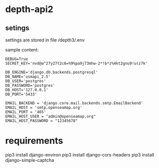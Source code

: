 # depth-api2

## setings
settings are stored in file /depth3/.env

sample content:

```
DEBUG=True
SECRET_KEY='nvd@a^27y27t2c6=%9%pa9j73mhw-2*!b*z%4kt2gnu9!u(z7k'

DB_ENGINE='django.db.backends.postgresql'
DB_NAME='osmapi_2.5'
DB_USER='postgres'
DB_PASSWORD='postgres'
DB_HOST='127.0.0.1'
DB_PORT='5433'

EMAIL_BACKEND = 'django.core.mail.backends.smtp.EmailBackend'
EMAIL_HOST = 'smtp.openseamap.org'
EMAIL_PORT = '465'
EMAIL_HOST_USER = "admin@openseamap.org"
EMAIL_HOST_PASSWORD = "12345678"
```

# requirements
pip3 install django-environ
pip3 install django-cors-headers
pip3 install django-simple-captcha
